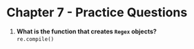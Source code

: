 # Chapter 7 - Practice Questions

1. **What is the function that creates `Regex` objects?**  
  `re.compile()`
